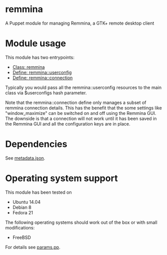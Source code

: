 # remmina

A Puppet module for managing Remmina, a GTK+ remote desktop client

# Module usage

This module has two entrypoints:

* [Class: remmina](manifests/init.pp)
* [Define: remmina::userconfig](manifests/userconfig.pp)
* [Define: remmina::connection](manifests/connection.pp)

Typically you would pass all the remmina::userconfig resources to the main class 
via $userconfigs hash parameter.

Note that the remmina::connection define only manages a subset of remmina 
connection details. This has the benefit that the some settings like 
"window_maximize" can be switched on and off using the Remmina GUI. The downside 
is that a connection will not work until it has been saved in the Remmina GUI 
and all the configuration keys are in place.

# Dependencies

See [metadata.json](metadata.json).

# Operating system support

This module has been tested on

* Ubuntu 14.04
* Debian 8
* Fedora 21

The following operating systems should work out of the box or with small 
modifications:

* FreeBSD

For details see [params.pp](manifests/params.pp).
